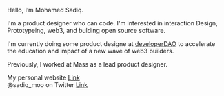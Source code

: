 <!-- ## Hi there <img src="https://camo.githubusercontent.com/e8e7b06ecf583bc040eb60e44eb5b8e0ecc5421320a92929ce21522dbc34c891/68747470733a2f2f6d656469612e67697068792e636f6d2f6d656469612f6876524a434c467a6361737252346961377a2f67697068792e676966"  width="30" >

 -->
 Hello, I’m Mohamed Sadiq.

I'm a product designer who can code. I'm interested in interaction Design, Prototypeing, web3, and bulding open source software.

I'm currently doing some product designe at [developerDAO](https://developerdao.com/) to accelerate the education and impact of a new wave of web3 builders.

Previously, I worked at Mass as a lead product designer.


My personal website [Link](https://serene-bassi-ee5cea.netlify.app/) <br>
@sadiq_moo on Twitter [Link](https://twitter.com/sadiq_moo)
